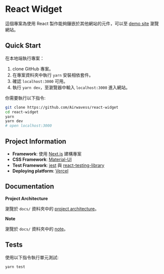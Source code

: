 # React Widget

這個專案為使用 React 製作能夠鑲嵌於其他網站的元件，可以至 [demo site](https://react-widget.vercel.app/) 瀏覽網站。

## Quick Start

在本地端執行專案：

1. clone GitHub 專案。
2. 在專案資料夾中執行 `yarn` 安裝相依套件。
3. 確認 `localhost:3000` 可用。
4. 執行 `yarn dev`，至瀏覽器中輸入 `localhost:3000` 進入網站。

你需要執行以下指令:

```bash
git clone https://github.com/Airwavess/react-widget
cd react-widget
yarn
yarn dev
# open localhost:3000
```

## Project Information

* **Framework**: 使用 [Next.js](https://nextjs.org/) 建構專案
* **CSS Framework**: [Material-UI](https://material-ui.com/)
* **Test Framework**: [jest](https://jestjs.io/) 與 [react-testing-library](https://testing-library.com/docs/react-testing-library/intro)
* **Deploying platform**: [Vercel](https://vercel.com/)

## Documentation

**Project Architecture**

瀏覽於 `docs/` 資料夾中的 [project architecture](./docs/architecture.md)。

**Note**

瀏覽於 `docs/` 資料夾中的 [note](./docs/note.md)。

## Tests

使用以下指令執行單元測試:

```bash
yarn test
```